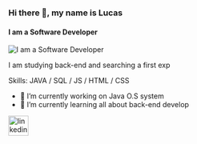 ### Hi there 👋, my name is Lucas
#### I am a Software Developer
![I am a Software Developer](https://mundoconectado.com.br/uploads/chamadas/capa-programacao.jpg)

I am studying back-end and searching a first exp

Skills: JAVA / SQL / JS / HTML / CSS

- 🔭 I’m currently working on Java O.S system 
- 🌱 I’m currently learning all about back-end develop 


[<img src='https://cdn.jsdelivr.net/npm/simple-icons@3.0.1/icons/linkedin.svg' alt='linkedin' height='40'>](https://www.linkedin.com/in/https://www.linkedin.com/in/lucas-rodrigues-sanches//)  

